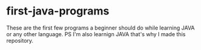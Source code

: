 # first-java-programs
These are the first few programs a beginner should do while learning JAVA or any other language. PS I'm also learnign JAVA that's why I made this repository.
